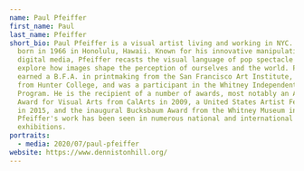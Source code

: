 ```yaml
---
name: Paul Pfeiffer
first_name: Paul
last_name: Pfeiffer
short_bio: Paul Pfeiffer is a visual artist living and working in NYC. He was
  born in 1966 in Honolulu, Hawaii. Known for his innovative manipulation of
  digital media, Pfeiffer recasts the visual language of pop spectacle to
  explore how images shape the perception of ourselves and the world. Pfeiffer
  earned a B.F.A. in printmaking from the San Francisco Art Institute, an M.F.A.
  from Hunter College, and was a participant in the Whitney Independent Study
  Program. He is the recipient of a number of awards, most notably an Alpert
  Award for Visual Arts from CalArts in 2009, a United States Artist Fellowship
  in 2015, and the inaugural Bucksbaum Award from the Whitney Museum in 2000.
  Pfeiffer's work has been seen in numerous national and international group
  exhibitions.
portraits:
  - media: 2020/07/paul-pfeiffer
website: https://www.dennistonhill.org/
---
```

